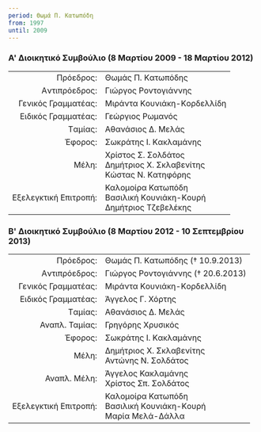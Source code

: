 ```yaml
---
period: Θωμά Π. Kατωπόδη
from: 1997
until: 2009
---
```


### Α' Διοικητικό Συμβούλιο (8 Μαρτίου 2009 - 18 Μαρτίου 2012)

|                              |                        |
| ---------------------------: | :----------------------|
| Πρόεδρος: | Θωμάς Π. Kατωπόδης|
| Aντιπρόεδρος: | Γιώργος Ροντογιάννης |
| Γενικός Γραμματέας: | Mιράντα Kουνιάκη-Kορδελλίδη |
| Eιδικός Γραμματέας: | Γεώργιος Pωμανός |
| Tαμίας: | Aθανάσιος Δ. Mελάς |
| Έφορος: | Σωκράτης I. Kακλαμάνης|
| Μέλη: | Xρίστος Σ. Σολδάτος<br/>Δημήτριος X. Σκλαβενίτης<br/>Kώστας N. Kατηφόρης|
| Εξελεγκτική Επιτροπή: | Καλομοίρα Κατωπόδη<br/>Bασιλική Kουνιάκη-Kουρή<br/>Δημήτριος Tζεβελέκης|


### Β' Διοικητικό Συμβούλιο (8 Μαρτίου 2012 - 10 Σεπτεμβρίου 2013)

|                              |                        |
| ---------------------------: | :----------------------|
| Πρόεδρος: | Θωμάς Π. Kατωπόδης († 10.9.2013)|
| Aντιπρόεδρος: | Γιώργος Ροντογιάννης († 20.6.2013)|
| Γενικός Γραμματέας: | Mιράντα Kουνιάκη-Kορδελλίδη |
| Eιδικός Γραμματέας: | Άγγελος Γ. Χόρτης |
| Tαμίας: | Aθανάσιος Δ. Mελάς |
| Αναπλ. Ταμίας: | Γρηγόρης Χρυσικός|
| Έφορος: | Σωκράτης I. Kακλαμάνης|
| Μέλη: | Δημήτριος X. Σκλαβενίτης<br/>Αντώνης Ν. Σολδάτος|
| Αναπλ. Μέλη: | Άγγελος Κακλαμάνης<br/>Χρίστος Σπ. Σολδάτος|
| Εξελεγκτική Επιτροπή: | Καλομοίρα Κατωπόδη<br/>Bασιλική Kουνιάκη-Kουρή<br/>Μαρία Μελά-Δάλλα|

